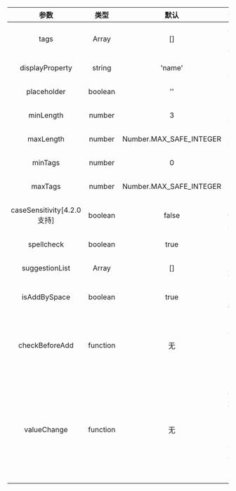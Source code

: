 | 参数        | 类型          | 默认        |   说明                 |
| :---------: | :----------: | :---------: | :------------------------------------------|
| tags        | Array        | []          | 必选参数，记录输入的标签和选择的标签 |
| displayProperty    | string       | 'name'      | 可选参数，使用的属性名 |
| placeholder   | boolean       | ''                           | 可选参数，输入框的placeholder |
| minLength     | number        | 3                            | 可选参数，输入标签的最小长度 |
| maxLength     | number        | Number.MAX_SAFE_INTEGER      | 可选参数，输入标签的最大长度 |
| minTags       | number        | 0                            | 可选参数，标签的最小个数 |
| maxTags       | number        | Number.MAX_SAFE_INTEGER      | 可选参数，标签的最大个数 |
| caseSensitivity[4.2.0支持]       | boolean        | false    | 可选参数，大小写敏感，默认忽略大小写 |
| spellcheck    | boolean       | true                         | 可选参数，输入框的spellcheck |
| suggestionList | Array          | []      | 可选参数，下拉选项 |
| isAddBySpace   | boolean        | true    | 可选参数，是否可以通过空格键添加tag，默认可以 |
| checkBeforeAdd | function       | 无      | 可选参数，自定义校验函数，类型为(newTag: string) => boolean 或者Promise<boolean>或者Observable<boolean> |
| valueChange    | function       | 无      | 可选参数，输出函数，当选中某个选项项后，将会调用此函数，参数为当前选择项的值。如果需要获取所有选择状态的值，请参考(ngModelChange)方法 |
